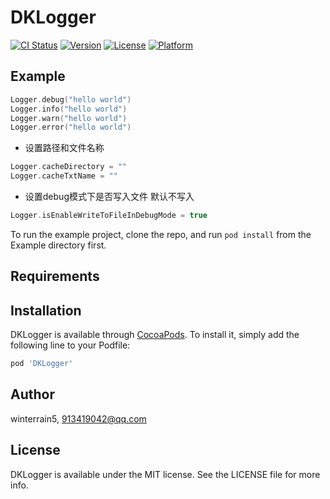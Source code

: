 # DKLogger

[![CI Status](https://img.shields.io/travis/winterrain5/DKLogger.svg?style=flat)](https://travis-ci.org/winterrain5/DKLogger)
[![Version](https://img.shields.io/cocoapods/v/DKLogger.svg?style=flat)](https://cocoapods.org/pods/DKLogger)
[![License](https://img.shields.io/cocoapods/l/DKLogger.svg?style=flat)](https://cocoapods.org/pods/DKLogger)
[![Platform](https://img.shields.io/cocoapods/p/DKLogger.svg?style=flat)](https://cocoapods.org/pods/DKLogger)

## Example


```swift
Logger.debug("hello world")
Logger.info("hello world")
Logger.warn("hello world")
Logger.error("hello world")
```
- 设置路径和文件名称
```swift
Logger.cacheDirectory = ""
Logger.cacheTxtName = ""
```
- 设置debug模式下是否写入文件 默认不写入
```swift
Logger.isEnableWriteToFileInDebugMode = true
```




To run the example project, clone the repo, and run `pod install` from the Example directory first.

## Requirements

## Installation

DKLogger is available through [CocoaPods](https://cocoapods.org). To install
it, simply add the following line to your Podfile:

```ruby
pod 'DKLogger'
```

## Author

winterrain5, 913419042@qq.com

## License

DKLogger is available under the MIT license. See the LICENSE file for more info.

